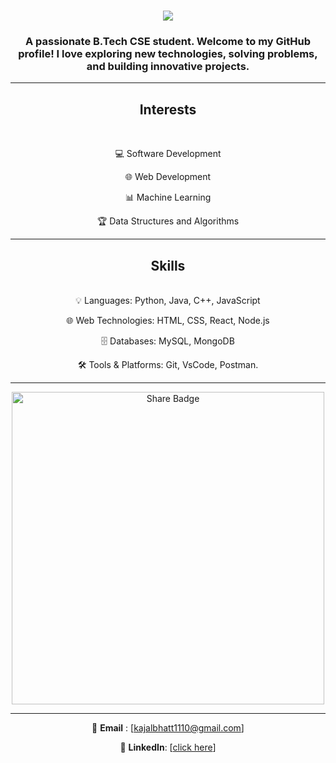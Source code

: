 
<h1 align="center">
    <img src="https://readme-typing-svg.herokuapp.com/?font=Righteous&size=35&center=true&vCenter=true&width=500&height=70&duration=4000&lines=Hi+There!+👋;+I'm+Kajal!;" />
</h1>

<h3 align="center">A passionate B.Tech CSE student. Welcome to my GitHub profile! I love exploring new technologies,
 solving problems, and building innovative projects.</h3>
 
 
 <div align="center">

<hr/>
 
<h2 align="center">Interests</h2>
<br/>
 
💻 Software Development

🌐 Web Development

📊 Machine Learning

🏆 Data Structures and Algorithms

<hr/>

<h2 align="center">Skills</h2>
<br/>
💡 Languages: Python, Java, C++, JavaScript

🌐 Web Technologies: HTML, CSS, React, Node.js

🗄️ Databases: MySQL, MongoDB

🛠️ Tools & Platforms: Git, VsCode, Postman.
</div>
<hr/>
<div align="center">
<img src="https://github.com/user-attachments/assets/90422e77-f636-4ec1-b4fd-a2f6e5fff713" alt="Share Badge" height="500" />

<div/>
 <hr/>
 
📧 **Email** : [kajalbhatt1110@gmail.com]

💼 **LinkedIn**: [[click here](https://www.linkedin.com/in/kajal-bhatt-531809284/)]
<!---
KajalBhatt123/KajalBhatt123 is a ✨ special ✨ repository because its `README.md` (this file) appears on your GitHub profile.
You can click the Preview link to take a look at your changes.
--->
